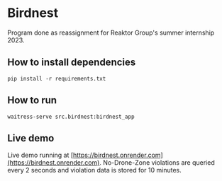 # Birdnest

Program done as reassignment for Reaktor Group's summer internship 2023.

## How to install dependencies

```pip install -r requirements.txt```

## How to run

```waitress-serve src.birdnest:birdnest_app```

## Live demo

Live demo running at [https://birdnest.onrender.com](https://birdnest.onrender.com). 
No-Drone-Zone violations are queried every 2 seconds and violation data is stored for 10 minutes.